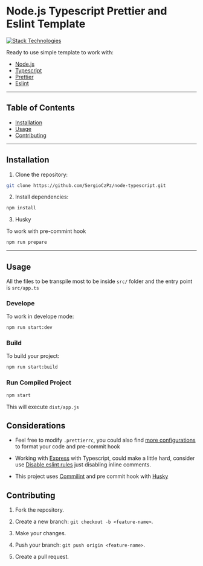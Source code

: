 # Node.js Typescript Prettier and Eslint Template

[![Stack Technologies](https://skillicons.dev/icons?i=nodejs,npm,ts)](https://skillicons.dev)

Ready to use simple template to work with:

- [Node.js]()
- [Typescript](https://www.typescriptlang.org)
- [Prettier](https://prettier.io)
- [Eslint](https://eslint.org)

---

## Table of Contents

- [Installation](#installation)
- [Usage](#usage)
- [Contributing](#contributing)

---

## Installation

1. Clone the repository:

```bash
git clone https://github.com/SergioCzPz/node-typescript.git
```

2. Install dependencies:

```bash
npm install
```

3. Husky

To work with pre-commint hook

```bash
npm run prepare
```

---

## Usage

All the files to be transpile most to be inside `src/` folder and the entry point is `src/app.ts`

### Develope

To work in develope mode:

```bash
npm run start:dev
```

### Build

To build your project:

```bash
npm run start:build
```

### Run Compiled Project

```bash
npm start
```

This will execute `dist/app.js`

## Considerations

- Feel free to modify `.prettierrc`, you could also find [more configurations](https://prettier.io/docs/precommit) to format your code and pre-commit hook

- Working with [Express](https://expressjs.com) with Typescript, could make a little hard, consider use [Disable eslint rules](https://eslint.org/docs/latest/use/configure/rules#disabling-inline-comments) just disabling inline comments.

- This project uses [Commilint](https://commitlint.js.org) and pre commit hook with [Husky](https://typicode.github.io/husky)

## Contributing

1. Fork the repository.

2. Create a new branch: `git checkout -b <feature-name>`.

3. Make your changes.

4. Push your branch: `git push origin <feature-name>`.

5. Create a pull request.
